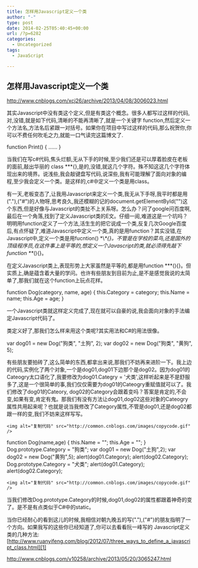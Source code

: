 ```yaml
---
title: 怎样用Javascript定义一个类
author: "-"
type: post
date: 2014-02-25T05:40:45+00:00
url: /?p=6282
categories:
  - Uncategorized
tags:
  - JavaScript

---
```

## 怎样用Javascript定义一个类
http://www.cnblogs.com/xcj26/archive/2013/04/08/3006023.html

其实Javascript中没有类这个定义,但是有类这个概念。很多人都写过这样的代码,对,没错,就是如下代码,清晰的不能再清晰了,就是一个关键字 function,然后定义一个方法名,方法名后紧跟一对括号。如果你在项目中写过这样的代码,那么祝贺你,你可以不费任何吹毛之力,就能一口气读完这篇博文了.

  function Print() {
     ……
 }

当我们在写c#代码,焦头烂额,无从下手的时候,至少我们还是可以厚着脸皮在老板的面前,敲出华丽的 class \***{},是的,没错,就这几个字符。殊不知这这几个字符体现出来的境界。说浅些,我会敲键盘写代码,说深些,我有可能理解了面向对象的编程,至少我会定义一个类。是这样的,c#中定义一个类是用class。

有一天,老板变态了,让我用Javascript来定义一个类,我无从下手呀,我平时都是用("."),("#")的人物呀,思考良久,我还模糊的记的document.getElementById("")这个东西,但是好像与Javascript的类扯不上关系呀。怎么办？问了google问百度啊,最后在一个角落,找到了定义Javascript类的E文。仔细一阅,难道这是一个坑吗？明明用function定义了一个方法,活生生的把它说成一个类,反复几次Google百度后,有点怀疑了,难道Javascript中定义一个类,真的是用function？其实没错,在Javascript中,定义一个类是用fucntion() \*\\*\*{}。不管是在学校的菜鸟,还是国外的顶级程序员,在这件事上是平等的,想定义一个Javascript的类,就必须得先敲下function \*\**(){}。

在定义Javascript类上,表现形势上大家虽然是平等的,都是用function \***(){}。但实质上,确是蕴含着大量的学问。也许有些朋友到目前为止,是不是感觉我说的太简单了,那我们就在这个function上玩点花样。

  function Dog(category, name, age) {
    this.Category = category;
    this.Name = name;
    this.Age = age;
}

一个Javascript类就这样定义完成了,现在就可以自豪的说,我会面向对象的手法编定Javascript代码了。

类定义好了,那我们怎么样来用这个类呢?其实用法和C#的用法很像。

  var dog01 = new Dog("狗类", "土狗", 2);
var dog02 = new Dog("狗类", "黄狗", 5);

有些朋友要拍砖了,这么简单的东西,都拿出来说,那我们不妨再来进阶一下。我上边的代码,实例化了两个对象,一个是dog01,dog01下边那个是dog02。因为dog01的Cateogry太口语化了,我要修改为dog01.Categry = '犬类',这样听起来是不是舒服多了,这是一个很简单的事,我们仅仅需要为dog01的Cateogry重赋值就可以了。我们修改了dog01的Cateory, dog02的Category会跟着变吗？答案是肯定的,不会变,如果有变,肯定有鬼。那我们有没有方法让dog01,dog02这些对象的Cateogry属性共用起来呢？也就是说当我修改了Category属性,不管是dog01,还是dog02都跟一样的变,我们不妨来这样写写。
  
    <img alt="复制代码" src="http://common.cnblogs.com/images/copycode.gif" />
  
  function Dog(name,age) {
    this.Name = "";
    this.Age = "";
}
Dog.prototype.Category = "狗类";
var dog01 = new Dog("土狗",2);
var dog02 = new Dog("黄狗",5);
alert(dog01.Category);
alert(dog02.Category);
Dog.prototype.Category = "犬类";
alert(dog01.Category);
alert(dog02.Category);
  
    <img alt="复制代码" src="http://common.cnblogs.com/images/copycode.gif" />
  

当我们修改Dog.prototype.Category的时候,dog01,dog02的属性都跟着神奇的变了。是不是有点类似于C#中的static。

当你已经耐心的看到这儿的时候,我相信对朝九晚五的写("."),("#")的朋友指明了一个方向。如果我写的这些你已经知道了,你可以去看看阮一峰写的 Javascript定义类的几种方法: [http://www.ruanyifeng.com/blog/2012/07/three_ways_to_define_a_javascript_class.html][1]

<http://www.cnblogs.com/v10258/archive/2013/05/20/3065247.html>


 [1]: http://www.ruanyifeng.com/blog/2012/07/three_ways_to_define_a_javascript_class.html